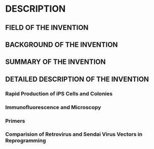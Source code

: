 # DESCRIPTION

## FIELD OF THE INVENTION

## BACKGROUND OF THE INVENTION

## SUMMARY OF THE INVENTION

## DETAILED DESCRIPTION OF THE INVENTION

### Rapid Production of iPS Cells and Colonies

### Immunofluorescence and Microscopy

### Primers

### Comparision of Retrovirus and Sendai Virus Vectors in Reprogramming

